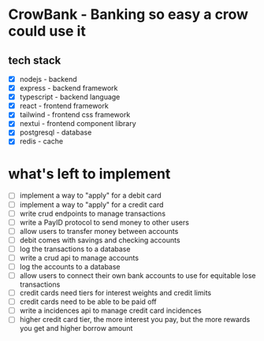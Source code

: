 # CrowBank - Banking so easy a crow could use it

## tech stack

- [x] nodejs - backend
- [x] express - backend framework
- [x] typescript - backend language
- [x] react - frontend framework
- [x] tailwind - frontend css framework
- [x] nextui - frontend component library
- [x] postgresql - database
- [x] redis - cache

# what's left to implement

- [ ] implement a way to "apply" for a debit card
- [ ] implement a way to "apply" for a credit card
- [ ] write crud endpoints to manage transactions
- [ ] write a PayID protocol to send money to other users
- [ ] allow users to transfer money between accounts
- [ ] debit comes with savings and checking accounts
- [ ] log the transactions to a database
- [ ] write a crud api to manage accounts
- [ ] log the accounts to a database
- [ ] allow users to connect their own bank accounts to use for equitable lose transactions
- [ ] credit cards need tiers for interest weights and credit limits
- [ ] credit cards need to be able to be paid off
- [ ] write a incidences api to manage credit card incidences
- [ ] higher credit card tier, the more interest you pay, but the more rewards you get and higher borrow amount
